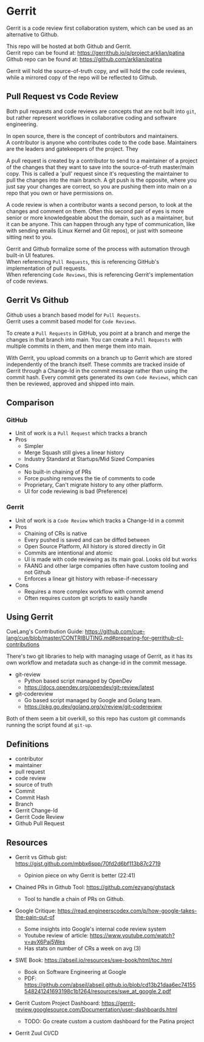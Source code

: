 # Gerrit
Gerrit is a code review first collaboration system, which can be used as an alternative to Github.

This repo will be hosted at both Github and Gerrit.   
Gerrit repo can be found at: https://gerrithub.io/q/project:arklian/patina  
Github repo can be found at: https://github.com/arklian/patina  

Gerrit will hold the source-of-truth copy, and will hold the code reviews, while a mirrored copy of the repo will be 
reflected to Github.

## Pull Request vs Code Review
Both pull requests and code reviews are concepts that are not built into `git`, but rather represent workflows in
collaborative coding and software engineering.

In open source, there is the concept of contributors and maintainers.  
A contributor is anyone who contributes code to the code base. 
Maintainers are the leaders and gatekeepers of the project. They

A pull request is created by a contributor to send to a maintainer of a project of the changes that they want to save
into the source-of-truth master/main copy. This is called a 'pull' request since it's requesting the maintainer to
pull the changes into the main branch. A git push is the opposite, where you just say your changes are correct, so
you are pushing them into main on a repo that you own or have permissions on.

A code review is when a contributor wants a second person, to look at the changes and comment on them.
Often this second pair of eyes is more senior or more knowledgeable about the domain, such as a maintainer, but it
can be anyone. This can happen through any type of communication, like with sending emails (Linux Kernel and Git repos),
or just with someone sitting next to you.

Gerrit and Github formalize some of the process with automation through built-in UI features.  
When referencing `Pull Requests`, this is referencing GitHub's implementation of pull requests.  
When referencing `Code Reviews`, this is referencing Gerrit's implementation of code reviews.

## Gerrit Vs Github

Github uses a branch based model for `Pull Requests`.  
Gerrit uses a commit based model for `Code Reviews`.  

To create a `Pull Requests` in GitHub, you point at a branch and merge the changes in that branch into main. You can
create a `Pull Requests` with multiple commits in them, and then merge them into main.

With Gerrit, you upload commits on a branch up to Gerrit which are stored independently of the branch itself. These
commits are tracked inside of Gerrit through a Change-Id in the commit message rather than using the commit hash. Every
commit gets generated its own `Code Reviews`, which can then be reviewed, approved and shipped into main.


## Comparison
### GitHub
- Unit of work is a `Pull Request` which tracks a branch
- Pros
  - Simpler
  - Merge Squash still gives a linear history
  - Industry Standard at Startups/Mid Sized Companies
- Cons
  - No built-in chaining of PRs
  - Force pushing removes the tie of comments to code
  - Proprietary, Can't migrate history to any other platform.
  - UI for code reviewing is bad (Preference)

### Gerrit
- Unit of work is a `Code Review` which tracks a Change-Id in a commit
- Pros
  - Chaining of CRs is native
  - Every pushed is saved and can be diffed between
  - Open Source Platform, All history is stored directly in Git
  - Commits are intentional and atomic
  - UI is made with code reviewing as its main goal. Looks old but works
  - FAANG and other large companies often have custom tooling and not Github
  - Enforces a linear git history with rebase-if-necessary
- Cons
  - Requires a more complex workflow with commit amend
  - Often requires custom git scripts to easily handle


## Using Gerrit
CueLang's Contribution Guide:
https://github.com/cue-lang/cue/blob/master/CONTRIBUTING.md#preparing-for-gerrithub-cl-contributions

There's two git libraries to help with managing usage of Gerrit, as it has its own workflow and
metadata such as change-id in the commit message.
- git-review 
  - Python based script managed by OpenDev
  - https://docs.opendev.org/opendev/git-review/latest
- git-codereview
  - Go based script managed by Google and Golang team.
  - https://pkg.go.dev/golang.org/x/review/git-codereview

Both of them seem a bit overkill, so this repo has custom git commands running the script found at `git-up`.


## Definitions
- contributor
- maintainer
- pull request
- code review
- source of truth
- Commit
- Commit Hash
- Branch
- Gerrit Change-Id
- Gerrit Code Review
- Github Pull Request


## Resources
- Gerrit vs Github gist: https://gist.github.com/mbbx6spp/70fd2d6bf113b87c2719
  - Opinion piece on why Gerrit is better (22:41)


- Chained PRs in Github Tool: https://github.com/ezyang/ghstack
  - Tool to handle a chain of PRs on Github.  


- Google Critique: https://read.engineerscodex.com/p/how-google-takes-the-pain-out-of
  - Some insights into Google's internal code review system
  - Youtube review of article: https://www.youtube.com/watch?v=avX6Paj5Wes
  - Has stats on number of CRs a week on avg (3)  


- SWE Book: https://abseil.io/resources/swe-book/html/toc.html
  - Book on Software Engineering at Google
  - PDF: https://github.com/abseil/abseil.github.io/blob/cd13b21daa6ec74155548241241693198c1b1264/resources/swe_at_google.2.pdf


- Gerrit Custom Project Dashboard: https://gerrit-review.googlesource.com/Documentation/user-dashboards.html
  - TODO: Go create custom a custom dashboard for the Patina project

- Gerrit Zuul CI/CD
